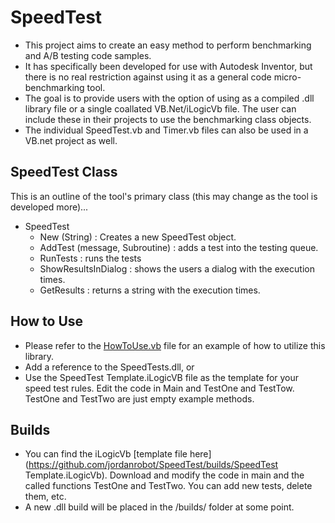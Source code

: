 ﻿SpeedTest
===

* This project aims to create an easy method to perform benchmarking and A/B testing code samples.
* It has specifically been developed for use with Autodesk Inventor, but there is no real restriction against using it as a general code micro-benchmarking tool.
* The goal is to provide users with the option of using as a compiled .dll library file or a single coallated VB.Net/iLogicVb file.  The user can include these in their projects to use the benchmarking class objects.
* The individual SpeedTest.vb and Timer.vb files can also be used in a VB.net project as well.

SpeedTest Class
---

This is an outline of the tool's primary class (this may change as the tool is developed more)...

* SpeedTest
  * New (String) : Creates a new SpeedTest object.
  * AddTest (message, Subroutine) : adds a test into the testing queue.
  * RunTests : runs the tests
  * ShowResultsInDialog : shows the users a dialog with the execution times.
  * GetResults : returns a string with the execution times.

How to Use
---

* Please refer to the [HowToUse.vb](https://github.com/jordanrobot/SpeedTest/src/HowToUse.vb) file for an example of how to utilize this library.
* Add a reference to the SpeedTests.dll, or
* Use the SpeedTest Template.iLogicVB file as the template for your speed test rules.  Edit the code in Main and TestOne and TestTow.  TestOne and TestTwo are just empty example methods.

Builds
---

* You can find the iLogicVb [template file here](https://github.com/jordanrobot/SpeedTest/builds/SpeedTest Template.iLogicVb).  Download and modify the code in main and the called functions TestOne and TestTwo.  You can add new tests, delete them, etc.
* A new .dll build will be placed in the /builds/ folder at some point.
